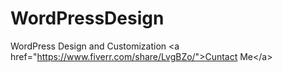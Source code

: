 # WordPressDesign
WordPress Design and Customization   &lt;a href="https://www.fiverr.com/share/LvgBZo/">Cuntact Me&lt;/a>
